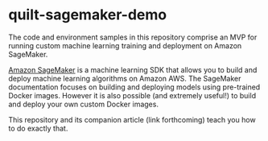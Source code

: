 # quilt-sagemaker-demo

The code and environment samples in this repository comprise an MVP for running custom machine learning training and deployment on Amazon SageMaker.

[Amazon SageMaker](https://aws.amazon.com/blogs/aws/sagemaker/) is a machine learning SDK that allows you to build and deploy machine learning algorithms on Amazon AWS. The SageMaker documentation focuses on building and deploying models using pre-trained Docker images. However it is also possible (and extremely useful!) to build and deploy your own custom Docker images.

This repository and its companion article (link forthcoming) teach you how to do exactly that.